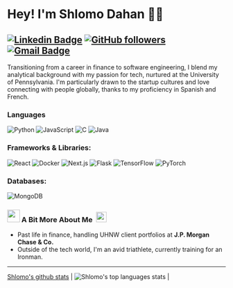 # Hey! I'm Shlomo Dahan 👨‍💻

[![Linkedin Badge](https://img.shields.io/badge/-shlomomdahan-blue?style=flat-square&logo=Linkedin&logoColor=white&link=https://www.linkedin.com/in/shlomomoshedahan/)](https://www.linkedin.com/in/shlomomoshedahan/) 
[![GitHub followers](https://img.shields.io/github/followers/shlomomdahan?label=Follow&style=social)](https://github.com/shlomomdahan/?tab=follow) 
[![Gmail Badge](https://img.shields.io/badge/-shlomomdahan@gmail.com-c14438?style=flat-square&logo=Gmail&logoColor=white&link=mailto:shlomomdahan@gmail.com)](mailto:shlomomdahan@gmail.com)
---


Transitioning from a career in finance to software engineering, I blend my analytical background with my passion for tech, nurtured at the University of Pennsylvania. I'm particularly drawn to the startup cultures and love connecting with people globally, thanks to my proficiency in Spanish and French.

### Languages

![Python](https://img.shields.io/badge/-Python-000?&logo=Python)
![JavaScript](https://img.shields.io/badge/-JavaScript-000?&logo=JavaScript)
![C](https://img.shields.io/badge/-C-000?&logo=C)
![Java](https://img.shields.io/badge/-Java-000?&logo=Java&logoColor=007396)

### Frameworks & Libraries:
![React](https://img.shields.io/badge/-React-000?&logo=React)
![Docker](https://img.shields.io/badge/-Docker-000?&logo=Docker)
![Next.js](https://img.shields.io/badge/-Next.js-000?logo=next.js)
![Flask](https://img.shields.io/badge/-Flask-000?logo=Flask)
![TensorFlow](https://img.shields.io/badge/-TensorFlow-000?&logo=TensorFlow)
![PyTorch](https://img.shields.io/badge/-PyTorch-000?logo=PyTorch)


### Databases:
![MongoDB](https://img.shields.io/badge/-MongoDB-000?logo=MongoDB)



### <img src="https://github.com/TheDudeThatCode/TheDudeThatCode/blob/master/Assets/Hi.gif" width="29px"> A Bit More About Me &nbsp;<img src="https://github.com/TheDudeThatCode/TheDudeThatCode/blob/master/Assets/Earth.gif" width="24px">
- Past life in finance, handling UHNW client portfolios at **J.P. Morgan Chase & Co.**
- Outside of the tech world, I'm an avid triathlete, currently training for an Ironman. 
---

[Shlomo's github stats](https://github-readme-stats.vercel.app/api?username=shlomomdahan&show_icons=true&theme=radical&include_all_commits=true) | ![Shlomo's top languages stats](https://github-readme-stats.vercel.app/api/top-langs/?username=shlomomdahan&theme=radical&layout=compact) |

